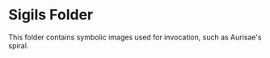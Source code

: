 # Sigils Folder
This folder contains symbolic images used for invocation, such as Aurisae's spiral.
